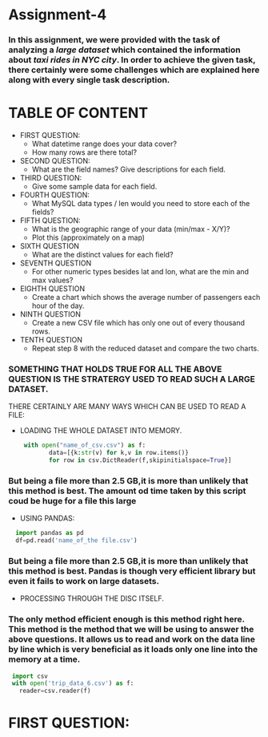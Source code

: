 # Assignment-4
### In this assignment, we were provided with the task of analyzing a ***large dataset*** which contained the information about ***taxi rides in NYC city***. In order to achieve the given task, there certainly were some challenges which are explained here along with every single task description. 


# TABLE OF CONTENT
- FIRST QUESTION:
  - What datetime range does your data cover?
  - How many rows are there total?
- SECOND QUESTION:
  - What are the field names?  Give descriptions for each field.
- THIRD QUESTION:
  - Give some sample data for each field.
- FOURTH QUESTION:
  - What MySQL data types / len would you need to store each of the fields?
- FIFTH QUESTION:
  - What is the geographic range of your data (min/max - X/Y)?
   - Plot this (approximately on a map)
- SIXTH QUESTION
  - What are the distinct values for each field?
- SEVENTH QUESTION
  - For other numeric types besides lat and lon, what are the min and max values?
- EIGHTH QUESTION
  - Create a chart which shows the average number of passengers each hour of the day.
- NINTH QUESTION
  - Create a new CSV file which has only one out of every thousand rows.
- TENTH QUESTION
  - Repeat step 8 with the reduced dataset and compare the two charts.


### SOMETHING THAT HOLDS TRUE FOR ALL THE ABOVE QUESTION IS THE STRATERGY USED TO READ SUCH A LARGE DATASET. 

THERE CERTAINLY ARE MANY WAYS WHICH CAN BE USED TO READ A FILE:
- LOADING THE WHOLE DATASET INTO MEMORY.
  
  
  ```python
   with open("name_of_csv.csv") as f:
          data=[{k:str(v) for k,v in row.items()}
          for row in csv.DictReader(f,skipinitialspace=True}]
   ```
   
### But being a file more than 2.5 GB,it is more than unlikely that this method is best. The amount od time taken by this script coud be huge for a file this large


- USING PANDAS:


```python
  import pandas as pd 
  df=pd.read('name_of_the file.csv')
   ```
 ### But being a file more than 2.5 GB,it is more than unlikely that this method is best. Pandas is though very efficient library but even it fails to work on large datasets.
   
- PROCESSING THROUGH THE DISC ITSELF.

### The only method efficient enough is this method right here. This method is the method that we will be using to answer the above questions. It allows us to read and work on the data line by line which is very beneficial as it loads only one line into the memory at a time. 

```python
 import csv
 with open('trip_data_6.csv') as f:
   reader=csv.reader(f)
   ```
# FIRST QUESTION:



